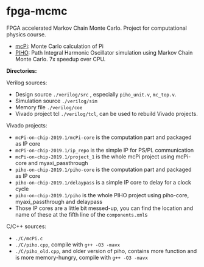 # fpga-mcmc
FPGA accelerated Markov Chain Monte Carlo. Project for computational physics course. 

- [mcPi](./reports/mcpi.md): Monte Carlo calculation of Pi
- [PIHO](reports/piho.md): Path Integral Harmonic Oscillator simulation using Markov Chain Monte Carlo. 7x speedup over CPU. 



**Directories:**

Verilog sources: 

- Design source `./verilog/src` , especially `piho_unit.v`, `mc_top.v`. 
- Simulation source `./verilog/sim`
- Memory file `./verilog/coe`
- Vivado project tcl `./verilog/tcl`, can be used to rebuild Vivado projects. 

Vivado projects:

- `mcPi-on-chip-2019.1/mcPi-core` is the computation part and packaged as IP core 
- `mcPi-on-chip-2019.1/ip_repo` is the simple IP for PS/PL communication 
- `mcPi-on-chip-2019.1/project_1` is the whole mcPi project using mcPi-core and myaxi_passthrough
- `piho-on-chip-2019.1/piho-core` is the computation part and packaged as IP core
- `piho-on-chip-2019.1/delaypass` is a simple IP core to delay for a clock cycle
- `piho-on-chip-2019.1/piho` is the whole PIHO project using piho-core, myaxi_passthrough and delaypass
- Those IP cores are a little bit messed-up, you can find the location and name of these at the fifth line of the `components.xml`s

C/C++ sources:

- `./C/mcPi.c`
- `./C/piho.cpp`, compile with `g++ -O3 -mavx`
- `./C/piho_old.cpp`, and older version of piho, contains more function and is more memory-hungry, compile with `g++ -O3 -mavx`